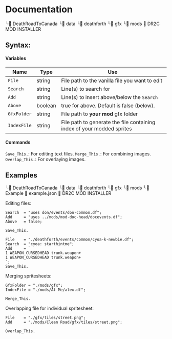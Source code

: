 # Documentation
└📁 DeathRoadToCanada
  └📁 data
  └📁 deathforth
  └📁 gfx
  └📁 mods
  🐴 DR2C MOD INSTALLER

## Syntax:

#### Variables
| Name        | Type    | Use                                                                    |
|-------------|---------|------------------------------------------------------------------------|
| `File`      | string  | File path to the vanilla file you want to edit                         |
| `Search`    | string  | Line(s) to search for                                                  |
| `Add`       | string  | Line(s) to insert above/below the `Search`                             |
| `Above`     | boolean | true for above. Default is false (below).                                      |
| `GfxFolder` | string  | File path to **your mod** gfx folder                                   |
| `IndexFile` | string  | File path to generate the file containing index of your modded sprites |

#### Commands
`Save_This.`: For editing text files.
`Merge_This.`: For combining images.
`Overlap_This.`: For overlaying images.

## Examples
└📁 DeathRoadToCanada
  └📁 data
  └📁 deathforth
  └📁 gfx
  └📁 mods
    └📁 Example
    📄 example.json
  🐴 DR2C MOD INSTALLER

Editing files:
```
Search	= "uses don/events/don-common.df";
Add		= "uses ../mods/mod-doc-head/docevents.df";
Above	= false;

Save_This.
```

```
File	= "./deathforth/events/common/cyoa-k-newbie.df";
Search	= "cyoa: starthintme";
Add		= `
1 WEAPON_CURSEDHEAD trunk.weapon+
1 WEAPON_CURSEDHEAD trunk.weapon+
`;
Save_This.
```

Merging spritesheets:
```
GfxFolder = "./mods/gfx";
IndexFile = "./mods/At Me/alex.df";

Merge_This.
```

Overlapping file for individual spritesheet:
```
File	= "./gfx/tiles/street.png";
Add		= "./mods/Clean Road/gfx/tiles/street.png";

Overlap_This.
```